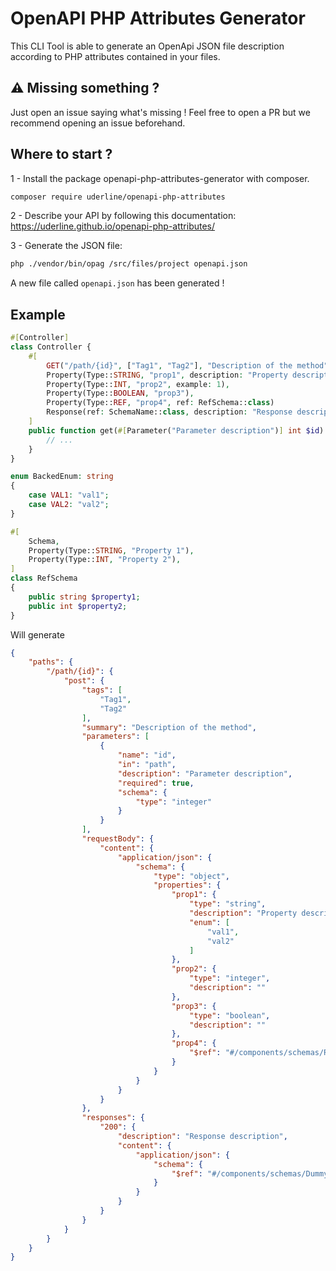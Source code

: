# OpenAPI PHP Attributes Generator

This CLI Tool is able to generate an OpenApi JSON file description according to PHP attributes contained in your files.

## ⚠️ Missing something ?
Just open an issue saying what's missing ! Feel free to open a PR but we recommend opening an issue beforehand.

## Where to start ?
1 - Install the package openapi-php-attributes-generator with composer.

```bash
composer require uderline/openapi-php-attributes
```

2 - Describe your API by following this documentation: https://uderline.github.io/openapi-php-attributes/

3 - Generate the JSON file:
```bash
php ./vendor/bin/opag /src/files/project openapi.json
```

A new file called `openapi.json` has been generated !

## Example
```php
#[Controller]
class Controller {
    #[
        GET("/path/{id}", ["Tag1", "Tag2"], "Description of the method"),
        Property(Type::STRING, "prop1", description: "Property description", enum: BackedEnum::class),
        Property(Type::INT, "prop2", example: 1),
        Property(Type::BOOLEAN, "prop3"),
        Property(Type::REF, "prop4", ref: RefSchema::class)
        Response(ref: SchemaName::class, description: "Response description")
    ]
    public function get(#[Parameter("Parameter description")] int $id): JsonResponse {
        // ...
    }
}

enum BackedEnum: string
{
    case VAL1: "val1";
    case VAL2: "val2";
}

#[
    Schema,
    Property(Type::STRING, "Property 1"),
    Property(Type::INT, "Property 2"),
]
class RefSchema
{
    public string $property1;
    public int $property2;
}
```

Will generate
```json
{
    "paths": {
        "/path/{id}": {
            "post": {
                "tags": [
                    "Tag1",
                    "Tag2"
                ],
                "summary": "Description of the method",
                "parameters": [
                    {
                        "name": "id",
                        "in": "path",
                        "description": "Parameter description",
                        "required": true,
                        "schema": {
                            "type": "integer"
                        }
                    }
                ],
                "requestBody": {
                    "content": {
                        "application/json": {
                            "schema": {
                                "type": "object",
                                "properties": {
                                    "prop1": {
                                        "type": "string",
                                        "description": "Property description",
                                        "enum": [
                                            "val1",
                                            "val2"
                                        ]
                                    },
                                    "prop2": {
                                        "type": "integer",
                                        "description": ""
                                    },
                                    "prop3": {
                                        "type": "boolean",
                                        "description": ""
                                    },
                                    "prop4": {
                                        "$ref": "#/components/schemas/RefSchema"
                                    }
                                }
                            }
                        }
                    }
                },
                "responses": {
                    "200": {
                        "description": "Response description",
                        "content": {
                            "application/json": {
                                "schema": {
                                    "$ref": "#/components/schemas/DummyComponent"
                                }
                            }
                        }
                    }
                }
            }
        }
    }
}
```
